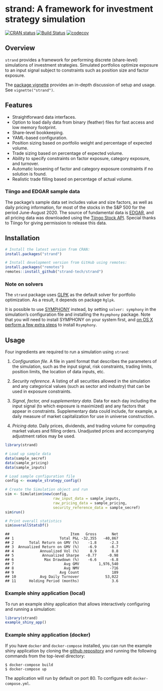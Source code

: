 
# strand: A framework for investment strategy simulation

[![CRAN
status](https://www.r-pkg.org/badges/version/strand)](https://cran.r-project.org/package=strand)
[![Build
Status](https://travis-ci.org/strand-tech/strand.svg?branch=master)](https://travis-ci.org/strand-tech/strand)
[![codecov](https://codecov.io/gh/strand-tech/strand/branch/master/graph/badge.svg)](https://codecov.io/gh/strand-tech/strand)

## Overview

`strand` provides a framework for performing discrete (share-level)
simulations of investment strategies. Simulated portfolios optimize
exposure to an input signal subject to constraints such as position size
and factor exposure.

The [package
vignette](https://cran.r-project.org/package=strand/vignettes/strand.html)
provides an in-depth discussion of setup and usage. See
`vignette("strand")`.

## Features

  - Straightforward data interfaces.
  - Option to load daily data from binary (feather) files for fast
    access and low memory footprint.
  - Share-level bookkeeping.
  - YAML-based configuration.
  - Position sizing based on portfolio weight and percentage of expected
    volume.
  - Trade sizing based on percentage of expected volume.
  - Ability to specify constraints on factor exposure, category
    exposure, and turnover.
  - Automatic loosening of factor and category exposure constraints if
    no solution is found.
  - Realistic trade filling based on percentage of actual volume.

### Tiingo and EDGAR sample data

The package’s sample data set includes value and size factors, as well
as daily pricing information, for most of the stocks in the S\&P 500 for
the period June-August 2020. The source of fundamental data is
[EDGAR](https://www.sec.gov/edgar.shtml), and all pricing data was
downloaded using the [Tiingo Stock API](https://api.tiingo.com/).
Special thanks to Tiingo for giving permission to release this data.

## Installation

``` r
# Install the latest version from CRAN:
install.packages("strand")

# Install development version from GitHub using remotes:
install.packages("remotes")
remotes::install_github("strand-tech/strand")
```

### Note on solvers

The `strand` package uses [GLPK](https://www.gnu.org/software/glpk/) as
the default solver for portfolio optimization. As a result, it depends
on package `Rglpk`.

It is possible to use [SYMPHONY](https://github.com/coin-or/SYMPHONY)
instead, by setting `solver: symphony` in the simulation’s configuration
file and installing the `Rsymphony` package. Note that you will need to
install SYMPHONY on your system first, and [on OS X perform a few extra
steps](https://cran.r-project.org/package=TestDesign/vignettes/rsymphony.html)
to install `Rsymphony`.

## Usage

Four ingredients are required to run a simulation using `strand`:

1.  *Configuration file*. A file in yaml format that describes the
    parameters of the simulation, such as the input signal, risk
    constraints, trading limits, position limits, the location of data
    inputs, etc.

2.  *Security reference*. A listing of all securities allowed in the
    simulation and any categorical values (such as sector and industry)
    that can be used in exposure constraints.

3.  *Signal, factor, and supplementary data*. Data for each day
    including the input signal (to which exposure is maximized) and any
    factors that appear in constraints. Supplementary data could
    include, for example, a daily measure of market capitalization for
    use in universe construction.

4.  *Pricing data*. Daily prices, dividends, and trading volume for
    computing market values and filling orders. Unadjusted prices and
    accompanying adjustment ratios may be used.

<!-- end list -->

``` r
library(strand)

# Load up sample data
data(sample_secref)
data(sample_pricing)
data(sample_inputs)

# Load sample configuration file
config <- example_strategy_config()

# Create the Simulation object and run
sim <- Simulation$new(config,
                      raw_input_data = sample_inputs,
                      raw_pricing_data = sample_pricing,
                      security_reference_data = sample_secref)
sim$run()

# Print overall statistics
sim$overallStatsDf()
```

    ##                            Item   Gross       Net
    ## 1                     Total P&L -32,355   -40,867
    ## 2       Total Return on GMV (%)    -1.8      -2.3
    ## 3  Annualized Return on GMV (%)    -6.9      -8.7
    ## 4            Annualized Vol (%)     8.9       8.8
    ## 5             Annualized Sharpe   -0.77     -0.98
    ## 6              Max Drawdown (%)    -6.6      -6.8
    ## 7                       Avg GMV         1,976,540
    ## 8                       Avg NMV              -716
    ## 9                     Avg Count               189
    ## 10           Avg Daily Turnover            53,022
    ## 11      Holding Period (months)               3.6

### Example shiny application (local)

To run an example shiny application that allows interactively
configuring and running a simulation:

``` r
library(strand)
example_shiny_app()
```

### Example shiny application (docker)

If you have `docker` and `docker-compose` installed, you can run the
example shiny application by cloning the [github
repository](https://github.com/strand-tech/strand) and running the
following commands from the top-level directory:

``` console
$ docker-compose build
$ docker-compose up
```

The application will run by default on port 80. To configure edit
`docker-compose.yml`.
